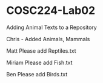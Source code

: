 # COSC224-Lab02
Adding Animal Texts to a Repository

Chris - Added Animals, Mammals

Matt Please add Reptiles.txt

Miriam Please add Fish.txt

Ben Please add Birds.txt


